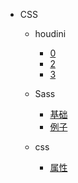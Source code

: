 * CSS
  - houdini
    - [0](css/houdini/00.md)
    - [2](css/houdini/02.md)
    - [3](css/houdini/03.md)
  - Sass
    - [基础](css/sass/01.md)
    - [例子](css/sass/02.md)

  - css
    - [属性](css/01.md)
